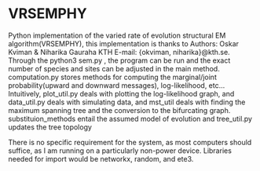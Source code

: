 # VRSEMPHY
Python implementation of the varied rate of evolution structural EM algorithm(VRSEMPHY), this implementation is thanks to Authors: Oskar Kviman & Niharika Gauraha KTH E-mail: {okviman, niharika}@kth.se. Through the python3 sem.py , the program can be run and the exact number of species and sites can be adjusted in the main method. 
computation.py stores methods for computing the marginal/joint probability(upward and downward messages), log-likelihood, etc... Intuitively, plot_util.py deals with plotting the log-likelihood graph, and data_util.py deals with simulating data, and mst_util deals with finding the maximum spanning tree and the conversion to the bifurcating graph. substituion_methods entail the assumed model of evolution and tree_util.py updates the tree topology

There is no specific requirement for the system, as most computers should suffice, as I am running on a particularly non-power device. Libraries needed for import would be networkx, random, and ete3.  
